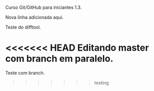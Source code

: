 Curso Git/GitHub para iniciantes 1.3.

Nova linha adicionada aqui.

Teste do difftool.

<<<<<<< HEAD
Editando master com branch em paralelo.
=======
Teste com branch.
>>>>>>> testing
